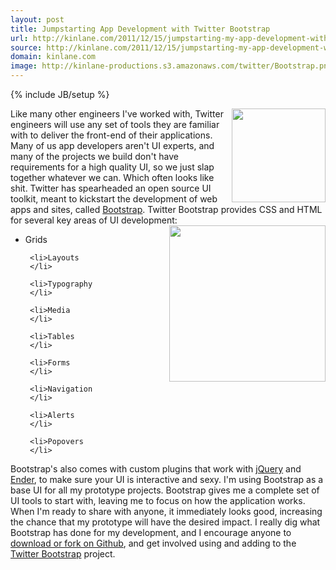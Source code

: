 ```yaml
---
layout: post
title: Jumpstarting App Development with Twitter Bootstrap
url: http://kinlane.com/2011/12/15/jumpstarting-my-app-development-with-twitter-bootstrap/
source: http://kinlane.com/2011/12/15/jumpstarting-my-app-development-with-twitter-bootstrap/
domain: kinlane.com
image: http://kinlane-productions.s3.amazonaws.com/twitter/Bootstrap.png
---
```

{% include JB/setup %}<p>
     <a href="http://twitter.github.com/bootstrap/"><img class="c1"
          src="http://kinlane-productions.s3.amazonaws.com/twitter/Bootstrap.png"
          alt=""
          width="150"
          align="right" /></a>Like many other engineers I've worked with, Twitter engineers will use any set of tools they are familiar with to deliver the front-end of their applications. Many of us app developers aren't UI experts, and many of the projects we build don't have requirements for a high quality UI, so we just slap together whatever we can. Which often looks like shit. Twitter has spearheaded an open source UI toolkit, meant to kickstart the development of web apps and sites, called <a href="http://twitter.github.com/bootstrap/">Bootstrap</a>. Twitter Bootstrap provides CSS and HTML for several key areas of UI development:<a href="http://twitter.github.com/bootstrap/"><img class="c1"
          src="http://kinlane-productions.s3.amazonaws.com/twitter/bootstrap-alerts.jpg"
          alt=""
          width="250"
          align="right" /></a>
</p>

<ul class="mainlist">
     <li>Grids
     </li>

     <li>Layouts
     </li>

     <li>Typography
     </li>

     <li>Media
     </li>

     <li>Tables
     </li>

     <li>Forms
     </li>

     <li>Navigation
     </li>

     <li>Alerts
     </li>

     <li>Popovers
     </li>
</ul>

<p>
     Bootstrap's also comes with custom plugins that work with <a href="http://jquery.com/">jQuery</a> and <a href="http://ender.no.de/">Ender</a>, to make sure your UI is interactive and sexy. I'm using Bootstrap as a base UI for all my prototype projects. Bootstrap gives me a complete set of UI tools to start with, leaving me to focus on how the application works. When I'm ready to share with anyone, it immediately looks good, increasing the chance that my prototype will have the desired impact. I really dig what Bootstrap has done for my development, and I encourage anyone to <a title="download or fork on github"
        href="https://github.com/twitter/bootstrap">download or fork on Github</a>, and get involved using and adding to the <a href="http://twitter.github.com/bootstrap/">Twitter Bootstrap</a> project.
</p>